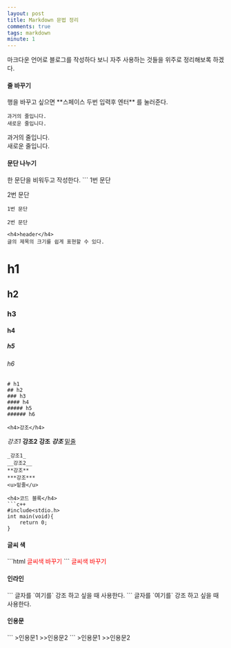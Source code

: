 ```yaml
---
layout: post
title: Markdown 문법 정리 
comments: true
tags: markdown
minute: 1
---
```

마크다운 언어로 블로그를 작성하다 보니 자주 사용하는 것들을 위주로 정리해보록 하겠다.
<h4>줄 바꾸기</h4>
행을 바꾸고 싶으면  **스페이스 두번 입력후 엔터**  를 눌러준다.

```
과거의 줄입니다.  
새로운 줄입니다.
```
과거의 줄입니다.  
새로운 줄입니다.


<h4>문단 나누기</h4>
한 문단을 비워두고 작성한다.
```
1번 문단

2번 문단
```
1번 문단

2번 문단

<h4>header</h4>
글의 제목의 크기를 쉽게 표현할 수 있다.
```
# h1
## h2
### h3
#### h4
##### h5
###### h6
```
# h1
## h2
### h3
#### h4
##### h5
###### h6

<h4>강조</h4>
```
_강조1_
__강조2__
**강조**
***강조***
<u>밑줄</u>
```
_강조1_  
__강조2__  
**강조**  
***강조***  
<u>밑줄</u>  

<h4>코드 블록</h4>
```c++
#include<stdio.h>
int main(void){
    return 0;
}
```

<h4>글씨 색</h4>
```html
<span style="color:red">글씨색 바꾸기</span>
```
<span style="color:red">글씨색 바꾸기</span>


<h4>인라인</h4>
```
글자를 `여기를` 강조 하고 싶을 때 사용한다.
```
글자를 `여기를` 강조 하고 싶을 때 사용한다.

<h4>인용문</h4>
```
>인용문1
>>인용문2
```
>인용문1
>>인용문2